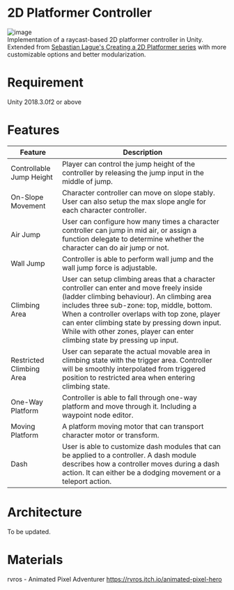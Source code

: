 # 2D Platformer Controller 
![image](https://github.com/ta-david-yu/2D-Platformer-Hunter/blob/master/platformer-preview.gif)  
Implementation of a raycast-based 2D platformer controller in Unity.  
Extended from [Sebastian Lague's Creating a 2D Platformer series](https://youtu.be/MbWK8bCAU2w?list=PLFt_AvWsXl0f0hqURlhyIoAabKPgRsqjz.) with more customizable options and better modularization.

# Requirement
Unity 2018.3.0f2 or above

# Features

| Feature   | Description |
| --------- | ------- |
| Controllable Jump Height | Player can control the jump height of the controller by releasing the jump input in the middle of jump. |
| On-Slope Movement | Character controller can move on slope stably. User can also setup the max slope angle for each character controller. |
| Air Jump | User can configure how many times a character controller can jump in mid air, or assign a function delegate to determine whether the character can do air jump or not. |
| Wall Jump | Controller is able to perform wall jump and the wall jump force is adjustable. |
| Climbing Area | User can setup climbing areas that a character controller can enter and move freely inside (ladder climbing behaviour). An climbing area includes three sub-zone: top, middle, bottom. When a controller overlaps with top zone, player can enter climbing state by pressing down input. While with other zones, player can enter climbing state by pressing up input. |
| Restricted Climbing Area | User can separate the actual movable area in climbing state with the trigger area. Controller will be smoothly interpolated from triggered position to restricted area when entering climbing state. |
| One-Way Platform | Controller is able to fall through one-way platform and move through it. Including a waypoint node editor. |
| Moving Platform | A platform moving motor that can transport character motor or transform. |
| Dash | User is able to customize dash modules that can be applied to a controller. A dash module describes how a controller moves during a dash action. It can either be a dodging movement or a teleport action. |

# Architecture
To be updated.

# Materials
rvros - Animated Pixel Adventurer
https://rvros.itch.io/animated-pixel-hero
